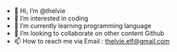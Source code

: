 - 👋 Hi, I’m @thelvie
- 👀 I’m interested in coding
- 🌱 I’m currently learning programming language
- 💞️ I’m looking to collaborate on other content Github
- 📫 How to reach me via Email : thelvie.elf@gmail.com

<!---
thelvie/thelvie is a ✨ special ✨ repository because its `README.md` (this file) appears on your GitHub profile.
You can click the Preview link to take a look at your changes.
--->
